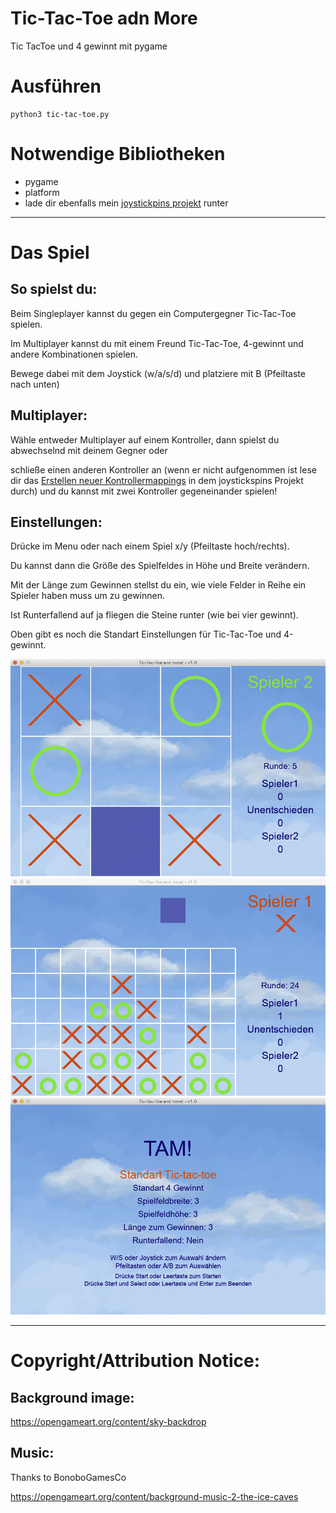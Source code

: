# Tic-Tac-Toe adn More
Tic TacToe und 4 gewinnt mit pygame

# Ausführen
```
python3 tic-tac-toe.py
```

# Notwendige Bibliotheken
- pygame
- platform
- lade dir ebenfalls mein [joystickpins projekt](https://github.com/astroPythoner/joystickpins) runter

***

# Das Spiel

## So spielst du:
Beim Singleplayer kannst du gegen ein Computergegner Tic-Tac-Toe spielen.

Im Multiplayer kannst du mit einem Freund Tic-Tac-Toe, 4-gewinnt und andere Kombinationen spielen.

Bewege dabei mit dem Joystick (w/a/s/d) und platziere mit B (Pfeiltaste nach unten)

## Multiplayer:
Wähle entweder Multiplayer auf einem Kontroller, dann spielst du abwechselnd mit deinem Gegner oder

schließe einen anderen Kontroller an (wenn er nicht aufgenommen ist lese dir das [Erstellen neuer Kontrollermappings](https://github.com/astroPythoner/joystickpins/wiki) in dem joystickspins Projekt durch) und du kannst mit zwei Kontroller gegeneinander spielen!

## Einstellungen:
Drücke im Menu oder nach einem Spiel x/y (Pfeiltaste hoch/rechts).

Du kannst dann die Größe des Spielfeldes in Höhe und Breite verändern.

Mit der Länge zum Gewinnen stellst du ein, wie viele Felder in Reihe ein Spieler haben muss um zu gewinnen.

Ist Runterfallend auf ja fliegen die Steine runter (wie bei vier gewinnt).

Oben gibt es noch die Standart Einstellungen für Tic-Tac-Toe und 4-gewinnt.

![image not found](https://raw.githubusercontent.com/astroPythoner/Tic-Tac-Toe_and_More/master/img/screenshot1.png)
![](https://raw.githubusercontent.com/astroPythoner/Tic-Tac-Toe_and_More/master/img/screenshot2.png)
![](https://raw.githubusercontent.com/astroPythoner/Tic-Tac-Toe_and_More/master/img/screenshot3.png)

***

# Copyright/Attribution Notice:

## Background image:
https://opengameart.org/content/sky-backdrop

## Music:
Thanks to BonoboGamesCo

https://opengameart.org/content/background-music-2-the-ice-caves